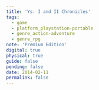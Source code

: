 ```yaml
---
title: 'Ys: I and II Chronicles'
tags:
  - game
  - platform_playstation-portable
  - genre_action-adventure
  - genre_rpg
note: 'Premium Edition'
digital: true
physical: true
guide: false
pending: false
date: 2014-02-11
permalink: false
---
```

